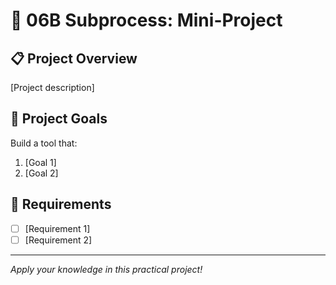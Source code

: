 # 🚀 06B Subprocess: Mini-Project

## 📋 Project Overview
[Project description]

## 🎯 Project Goals
Build a tool that:
1. [Goal 1]
2. [Goal 2]

## 📝 Requirements
- [ ] [Requirement 1]
- [ ] [Requirement 2]

---

*Apply your knowledge in this practical project!*
